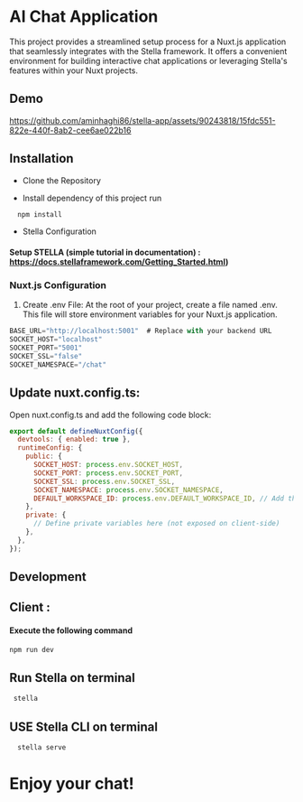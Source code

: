  
# AI Chat Application

This project provides a streamlined setup process for a Nuxt.js application that seamlessly integrates with the Stella framework. It offers a convenient environment for building interactive chat applications or leveraging Stella's features within your Nuxt projects.

## Demo

https://github.com/aminhaghi86/stella-app/assets/90243818/15fdc551-822e-440f-8ab2-cee6ae022b16


## Installation
* Clone the Repository

* Install dependency of this project run

```bash
  npm install
```

* Stella Configuration
#### Setup STELLA (simple tutorial in documentation) : https://docs.stellaframework.com/Getting_Started.html)

### Nuxt.js Configuration

1. Create .env File:
At the root of your project, create a file named .env. This file will store environment variables for your Nuxt.js application.





```javascript
BASE_URL="http://localhost:5001"  # Replace with your backend URL
SOCKET_HOST="localhost"
SOCKET_PORT="5001"
SOCKET_SSL="false"
SOCKET_NAMESPACE="/chat"
```


## Update nuxt.config.ts:
Open nuxt.config.ts and add the following code block:

```javascript
export default defineNuxtConfig({
  devtools: { enabled: true },
  runtimeConfig: {
    public: {
      SOCKET_HOST: process.env.SOCKET_HOST,
      SOCKET_PORT: process.env.SOCKET_PORT,
      SOCKET_SSL: process.env.SOCKET_SSL,
      SOCKET_NAMESPACE: process.env.SOCKET_NAMESPACE,
      DEFAULT_WORKSPACE_ID: process.env.DEFAULT_WORKSPACE_ID, // Add this line if needed
    },
    private: {
      // Define private variables here (not exposed on client-side)
    },
  },
});
```

## Development

## Client :
 #### Execute the following command
```javascript 
npm run dev
```

## Run Stella on terminal
```javascript 
 stella
```
## USE Stella CLI on terminal
```javascript 
  stella serve
```

# Enjoy your chat!
